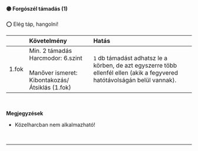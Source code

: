 #### 🟣 Forgószél támadás (1)

⭕ Elég táp, hangolni!

| |  Követelmény | Hatás  |
| :----------- | :----------- | :----------- |
| 1.fok | Min. 2 támadás<br />Harcmodor:&nbsp;6.szint<br /><br />Manőver ismeret:<br />Kibontakozás/Átsiklás (1.fok) | `1` db támadást adhatsz le a körben, de azt egyszerre több ellenfél ellen (akik a fegyvered hatótávolságán belül vannak). |


<br />

**Megjegyzések**

- Közelharcban nem alkalmazható!
<br />

---
